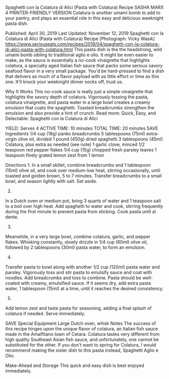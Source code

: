 Spaghetti con la Colatura di Alici (Pasta with Colatura) Recipe
SASHA MARX
4     PRINTER-FRIENDLY VERSION
Colatura is another umami bomb to add to your pantry, and plays an essential role in this easy and delicious weeknight pasta dish.

Published: April 30, 2019 Last Updated: November 12, 2019
Spaghetti con la Colatura di Alici (Pasta with Colatura) Recipe
[Photograph: Vicky Wasik]
https://www.seriouseats.com/recipes/2019/04/spaghetti-con-la-colatura-di-alici-pasta-with-colatura.html
This pasta dish is the the headstrong, wild umami bomb sibling to traditional aglio e olio. It might be even easier to make, as the sauce is essentially a no-cook vinaigrette that highlights colatura, a specialty aged Italian fish sauce that packs some serious savory seafood flavor in a very small package. You'd be hard-pressed to find a dish that delivers as much of a flavor payload with as little effort or time as this one. It'll knock your weeknight dinner socks off, trust us.

Why It Works
This no-cook sauce is really just a simple vinaigrette that highlights the savory depth of colatura.
Vigorously tossing the pasta, colatura vinaigrette, and pasta water in a large bowl creates a creamy emulsion that coats the spaghetti.
Toasted breadcrumbs strengthen the emulsion and also provide a hint of crunch.
Read more: Quick, Easy, and Delectable: Spaghetti con la Colatura di Alici

YIELD:
Serves 4
ACTIVE TIME:
10 minutes
TOTAL TIME:
20 minutes
 SAVE
Ingredients
1/4 cup (18g) panko breadcrumbs
5 tablespoons (75ml) extra-virgin olive oil, divided
1 pound (450g) dried spaghetti
3 tablespoons (45ml) Colatura, plus extra as needed (see note)
1 garlic clove, minced
1/2 teaspoon red pepper flakes
1/4 cup (15g) chopped fresh parsley leaves
1 teaspoon finely grated lemon zest from 1 lemon

Directions
1.
In a small skillet, combine breadcrumbs and 1 tablespoon (15ml) olive oil, and cook over medium-low heat, stirring occasionally, until toasted and golden brown, 5 to 7 minutes. Transfer breadcrumbs to a small bowl, and season lightly with salt. Set aside.

2.
In a Dutch oven or medium pot, bring 3 quarts of water and 1 teaspoon salt to a boil over high heat. Add spaghetti to water and cook, stirring frequently during the first minute to prevent pasta from sticking. Cook pasta until al dente.

3.
Meanwhile, in a very large bowl, combine colatura, garlic, and pepper flakes. Whisking constantly, slowly drizzle in 1/4 cup (60ml) olive oil, followed by 2 tablespoons (30ml) pasta water, to form an emulsion.

4.
Transfer pasta to bowl along with another 1/2 cup (120ml) pasta water and parsley. Vigorously toss and stir pasta to emulsify sauce and coat with noodles. Add breadcrumbs and toss to combine. Pasta should be well-coated with creamy, emulsified sauce. If it seems dry, add extra pasta water, 1 tablespoon (15ml) at a time, until it reaches the desired consistency.

5.
Add lemon zest and taste pasta for seasoning, adding a final splash of colatura if needed. Serve immediately.

 SAVE
Special Equipment
Large Dutch oven, whisk
Notes
The success of this recipe hinges upon the unique flavor of colatura, an Italian fish sauce made in the Amalfitano town of Cetara. Colatura tastes very different from high quality Southeast Asian fish sauce, and unfortunately, one cannot be substituted for the other. If you don't want to spring for Colatura, I would recommend making the sister dish to this pasta instead, Spaghetti Aglio e Olio.

Make-Ahead and Storage
This quick and easy dish is best enjoyed immediately.